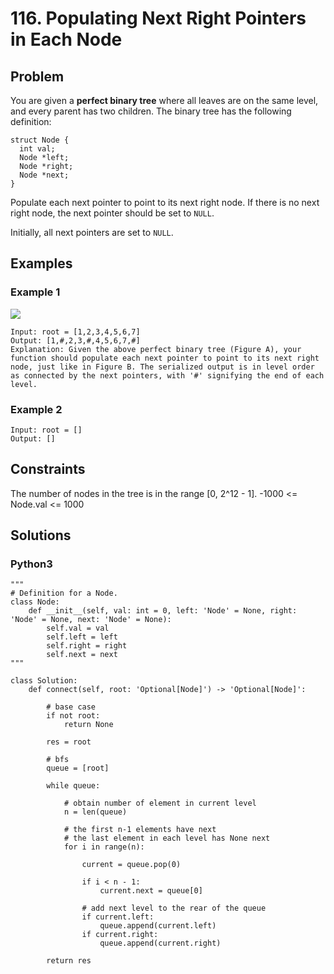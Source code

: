 # 116. Populating Next Right Pointers in Each Node

## Problem

You are given a **perfect binary tree** where all leaves are on the same level, and every parent has two children. The binary tree has the following definition:

```
struct Node {
  int val;
  Node *left;
  Node *right;
  Node *next;
}
```

Populate each next pointer to point to its next right node. If there is no next right node, the next pointer should be set to `NULL`.

Initially, all next pointers are set to `NULL`.

## Examples

### Example 1

![](https://assets.leetcode.com/uploads/2019/02/14/116_sample.png)

```
Input: root = [1,2,3,4,5,6,7]
Output: [1,#,2,3,#,4,5,6,7,#]
Explanation: Given the above perfect binary tree (Figure A), your function should populate each next pointer to point to its next right node, just like in Figure B. The serialized output is in level order as connected by the next pointers, with '#' signifying the end of each level.
```

### Example 2

```
Input: root = []
Output: []
```

## Constraints

The number of nodes in the tree is in the range [0, 2^12 - 1].
-1000 <= Node.val <= 1000

## Solutions

### Python3

```
"""
# Definition for a Node.
class Node:
    def __init__(self, val: int = 0, left: 'Node' = None, right: 'Node' = None, next: 'Node' = None):
        self.val = val
        self.left = left
        self.right = right
        self.next = next
"""

class Solution:
    def connect(self, root: 'Optional[Node]') -> 'Optional[Node]':
        
        # base case
        if not root:
            return None
        
        res = root
        
        # bfs
        queue = [root]
        
        while queue:
            
            # obtain number of element in current level
            n = len(queue)
            
            # the first n-1 elements have next
            # the last element in each level has None next
            for i in range(n):
                
                current = queue.pop(0)
                
                if i < n - 1:
                    current.next = queue[0]
                
                # add next level to the rear of the queue
                if current.left:
                    queue.append(current.left)
                if current.right:
                    queue.append(current.right)
        
        return res
```
